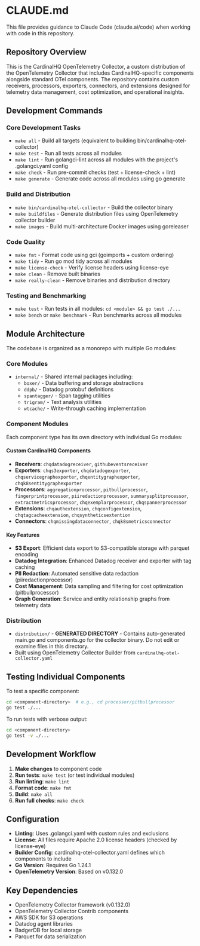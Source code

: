 # CLAUDE.md

This file provides guidance to Claude Code (claude.ai/code) when working with code in this repository.

## Repository Overview

This is the CardinalHQ OpenTelemetry Collector, a custom distribution of the OpenTelemetry Collector that includes CardinalHQ-specific components alongside standard OTel components. The repository contains custom receivers, processors, exporters, connectors, and extensions designed for telemetry data management, cost optimization, and operational insights.

## Development Commands

### Core Development Tasks
- `make all` - Build all targets (equivalent to building bin/cardinalhq-otel-collector)
- `make test` - Run all tests across all modules
- `make lint` - Run golangci-lint across all modules with the project's .golangci.yaml config
- `make check` - Run pre-commit checks (test + license-check + lint)
- `make generate` - Generate code across all modules using go generate

### Build and Distribution
- `make bin/cardinalhq-otel-collector` - Build the collector binary
- `make buildfiles` - Generate distribution files using OpenTelemetry collector builder
- `make images` - Build multi-architecture Docker images using goreleaser

### Code Quality
- `make fmt` - Format code using gci (goimports + custom ordering)
- `make tidy` - Run go mod tidy across all modules
- `make license-check` - Verify license headers using license-eye
- `make clean` - Remove built binaries
- `make really-clean` - Remove binaries and distribution directory

### Testing and Benchmarking
- `make test` - Run tests in all modules: `cd <module> && go test ./...`
- `make bench` or `make benchmark` - Run benchmarks across all modules

## Module Architecture

The codebase is organized as a monorepo with multiple Go modules:

### Core Modules
- `internal/` - Shared internal packages including:
  - `boxer/` - Data buffering and storage abstractions
  - `ddpb/` - Datadog protobuf definitions
  - `spantagger/` - Span tagging utilities
  - `trigram/` - Text analysis utilities
  - `wtcache/` - Write-through caching implementation

### Component Modules
Each component type has its own directory with individual Go modules:

#### Custom CardinalHQ Components
- **Receivers**: `chqdatadogreceiver`, `githubeventsreceiver`
- **Exporters**: `chqs3exporter`, `chqdatadogexporter`, `chqservicegraphexporter`, `chqentitygraphexporter`, `chqk8sentitygraphexporter`
- **Processors**: `aggregationprocessor`, `pitbullprocessor`, `fingerprintprocessor`, `piiredactionprocessor`, `summarysplitprocessor`, `extractmetricsprocessor`, `chqexemplarprocessor`, `chqspannerprocessor`
- **Extensions**: `chqauthextension`, `chqconfigextension`, `chqtagcacheextension`, `chqsyntheticsextention`
- **Connectors**: `chqmissingdataconnector`, `chqk8smetricsconnector`

#### Key Features
- **S3 Export**: Efficient data export to S3-compatible storage with parquet encoding
- **Datadog Integration**: Enhanced Datadog receiver and exporter with tag caching
- **PII Redaction**: Automated sensitive data redaction (piiredactionprocessor)
- **Cost Management**: Data sampling and filtering for cost optimization (pitbullprocessor)
- **Graph Generation**: Service and entity relationship graphs from telemetry data

### Distribution
- `distribution/` - **GENERATED DIRECTORY** - Contains auto-generated main.go and components.go for the collector binary. Do not edit or examine files in this directory.
- Built using OpenTelemetry Collector Builder from `cardinalhq-otel-collector.yaml`

## Testing Individual Components

To test a specific component:
```bash
cd <component-directory>  # e.g., cd processor/pitbullprocessor
go test ./...
```

To run tests with verbose output:
```bash
cd <component-directory>
go test -v ./...
```

## Development Workflow

1. **Make changes** to component code
2. **Run tests**: `make test` (or test individual modules)
3. **Run linting**: `make lint`
4. **Format code**: `make fmt`
5. **Build**: `make all`
6. **Run full checks**: `make check`

## Configuration

- **Linting**: Uses .golangci.yaml with custom rules and exclusions
- **License**: All files require Apache 2.0 license headers (checked by license-eye)
- **Builder Config**: cardinalhq-otel-collector.yaml defines which components to include
- **Go Version**: Requires Go 1.24.1
- **OpenTelemetry Version**: Based on v0.132.0

## Key Dependencies

- OpenTelemetry Collector framework (v0.132.0)
- OpenTelemetry Collector Contrib components
- AWS SDK for S3 operations
- Datadog agent libraries
- BadgerDB for local storage
- Parquet for data serialization
